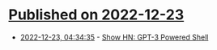 # [Published on 2022-12-23](index.md)

* [2022-12-23, 04:34:35](https://news.ycombinator.com/item?id=34102363) - [Show HN: GPT-3 Powered Shell](https://musings.yasyf.com/never-write-a-bash-command-again-with-gpt-3/)
